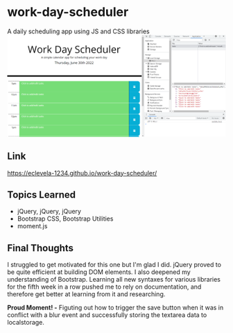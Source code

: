 # work-day-scheduler
A daily scheduling app using JS and CSS libraries
![screenshot of app](./assets/images/screenshot.png)

## Link 
https://eclevela-1234.github.io/work-day-scheduler/

## Topics Learned
* jQuery, jQuery, jQuery
* Bootstrap CSS, Bootstrap Utilities
* moment.js

## Final Thoughts
I struggled to get motivated for this one but I'm glad I did. jQuery proved to be quite efficient at building DOM elements. I also deepened my understanding of Bootstrap. Learning all new syntaxes for various libraries for the fifth week in a row pushed me to rely on documentation, and therefore get better at learning from it and researching.

**Proud Moment! -** Figuting out how to trigger the save button when it was in conflict with a blur event and successfully storing the textarea data to localstorage. 

